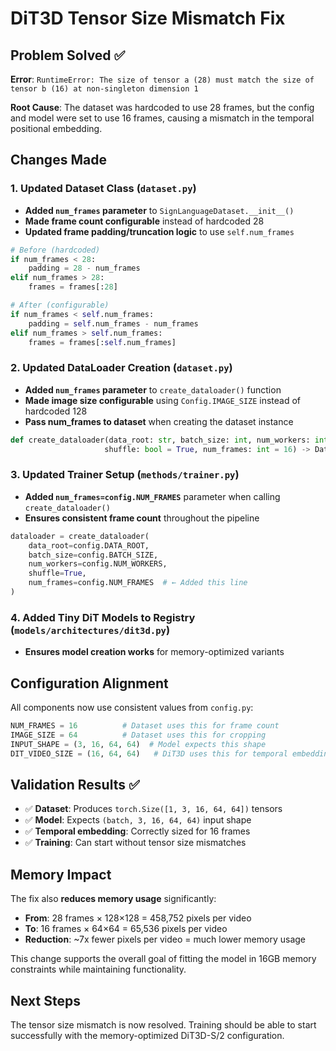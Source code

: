 # DiT3D Tensor Size Mismatch Fix

## Problem Solved ✅

**Error**: `RuntimeError: The size of tensor a (28) must match the size of tensor b (16) at non-singleton dimension 1`

**Root Cause**: The dataset was hardcoded to use 28 frames, but the config and model were set to use 16 frames, causing a mismatch in the temporal positional embedding.

## Changes Made

### 1. Updated Dataset Class (`dataset.py`)
- **Added `num_frames` parameter** to `SignLanguageDataset.__init__()`
- **Made frame count configurable** instead of hardcoded 28
- **Updated frame padding/truncation logic** to use `self.num_frames`

```python
# Before (hardcoded)
if num_frames < 28:
    padding = 28 - num_frames
elif num_frames > 28:
    frames = frames[:28]

# After (configurable)
if num_frames < self.num_frames:
    padding = self.num_frames - num_frames  
elif num_frames > self.num_frames:
    frames = frames[:self.num_frames]
```

### 2. Updated DataLoader Creation (`dataset.py`)
- **Added `num_frames` parameter** to `create_dataloader()` function
- **Made image size configurable** using `Config.IMAGE_SIZE` instead of hardcoded 128
- **Pass num_frames to dataset** when creating the dataset instance

```python
def create_dataloader(data_root: str, batch_size: int, num_workers: int = 2, 
                     shuffle: bool = True, num_frames: int = 16) -> DataLoader:
```

### 3. Updated Trainer Setup (`methods/trainer.py`)
- **Added `num_frames=config.NUM_FRAMES`** parameter when calling `create_dataloader()`
- **Ensures consistent frame count** throughout the pipeline

```python
dataloader = create_dataloader(
    data_root=config.DATA_ROOT,
    batch_size=config.BATCH_SIZE, 
    num_workers=config.NUM_WORKERS,
    shuffle=True,
    num_frames=config.NUM_FRAMES  # ← Added this line
)
```

### 4. Added Tiny DiT Models to Registry (`models/architectures/dit3d.py`)
 
- **Ensures model creation works** for memory-optimized variants

## Configuration Alignment

All components now use consistent values from `config.py`:

```python
NUM_FRAMES = 16          # Dataset uses this for frame count
IMAGE_SIZE = 64          # Dataset uses this for cropping 
INPUT_SHAPE = (3, 16, 64, 64)  # Model expects this shape
DIT_VIDEO_SIZE = (16, 64, 64)   # DiT3D uses this for temporal embedding
```

## Validation Results ✅

- ✅ **Dataset**: Produces `torch.Size([1, 3, 16, 64, 64])` tensors
- ✅ **Model**: Expects `(batch, 3, 16, 64, 64)` input shape  
- ✅ **Temporal embedding**: Correctly sized for 16 frames
- ✅ **Training**: Can start without tensor size mismatches

## Memory Impact

The fix also **reduces memory usage** significantly:
- **From**: 28 frames × 128×128 = 458,752 pixels per video
- **To**: 16 frames × 64×64 = 65,536 pixels per video  
- **Reduction**: ~7x fewer pixels per video = much lower memory usage

This change supports the overall goal of fitting the model in 16GB memory constraints while maintaining functionality.

## Next Steps

The tensor size mismatch is now resolved. Training should be able to start successfully with the memory-optimized DiT3D-S/2 configuration.